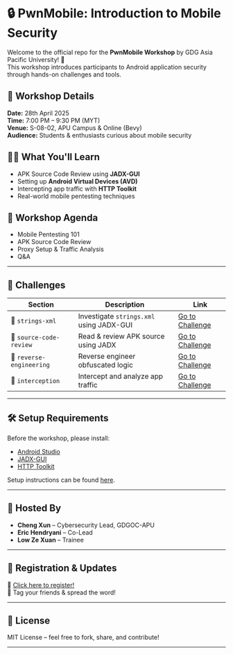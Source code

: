 # 🔒 PwnMobile: Introduction to Mobile Security

Welcome to the official repo for the **PwnMobile Workshop** by GDG Asia Pacific University! 🎉  
This workshop introduces participants to Android application security through hands-on challenges and tools.

## 📅 Workshop Details

**Date:** 28th April 2025  
**Time:** 7:00 PM – 9:30 PM (MYT)  
**Venue:** S-08-02, APU Campus & Online (Bevy)  
**Audience:** Students & enthusiasts curious about mobile security

## 👨‍💻 What You'll Learn

- APK Source Code Review using **JADX-GUI**
- Setting up **Android Virtual Devices (AVD)**
- Intercepting app traffic with **HTTP Toolkit**
- Real-world mobile pentesting techniques

## 🚀 Workshop Agenda

- Mobile Pentesting 101
- APK Source Code Review
- Proxy Setup & Traffic Analysis
- Q&A 

---
 
## 🧪 Challenges

| Section | Description | Link |
|--------|-------------|------|
| 📂 `strings-xml` | Investigate `strings.xml` using JADX-GUI | [Go to Challenge](./Challenges/challenge1.apk) |
| 📂 `source-code-review` | Read & review APK source using JADX | [Go to Challenge](./Challenges/challenge2.apk) |
| 📂 `reverse-engineering` | Reverse engineer obfuscated logic | [Go to Challenge](./Challenges/challenge3.apk) |
| 📂 `interception` | Intercept and analyze app traffic | [Go to Challenge](./Challenges/challenge4.apk) |

---

## 🛠️ Setup Requirements

Before the workshop, please install:

- [Android Studio](https://developer.android.com/studio)
- [JADX-GUI](https://github.com/skylot/jadx)
- [HTTP Toolkit](https://httptoolkit.tech/)

Setup instructions can be found [here](./resources/setup-guide.md).

---

## 👥 Hosted By

- **Cheng Xun** – Cybersecurity Lead, GDGOC-APU
- **Eric Hendryani** – Co-Lead
- **Low Ze Xuan** – Trainee

---

## 📌 Registration & Updates

🔗 [Click here to register!](https://gdg.community.dev/events/details/google-gdg-on-campus-asia-pacific-university-of-technology-innovation-kuala-lumpur-malaysia-presents-pwnmobile-introduction-to-mobile-security/)  
📢 Tag your friends & spread the word!

---

## 📜 License

MIT License – feel free to fork, share, and contribute!

---
